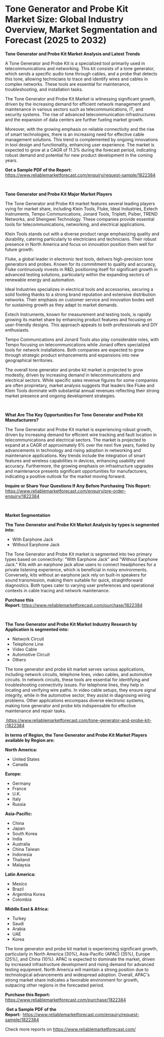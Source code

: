<p><h1>Tone Generator and Probe Kit Market Size: Global Industry Overview, Market Segmentation and Forecast (2025 to 2032)</h1></p><p><strong>Tone Generator and Probe Kit Market Analysis and Latest Trends</strong></p>
<p><p>A Tone Generator and Probe Kit is a specialized tool primarily used in telecommunications and networking. This kit consists of a tone generator, which sends a specific audio tone through cables, and a probe that detects this tone, allowing technicians to trace and identify wires and cables in complex networks. These tools are essential for maintenance, troubleshooting, and installation tasks.</p><p>The Tone Generator and Probe Kit Market is witnessing significant growth, driven by the increasing demand for efficient network management and maintenance in various sectors such as telecommunications, IT, and security systems. The rise of advanced telecommunication infrastructures and the expansion of data centers are further fueling market growth. </p><p>Moreover, with the growing emphasis on reliable connectivity and the rise of smart technologies, there is an increasing need for effective cable management solutions. This trend is complemented by ongoing innovations in tool design and functionality, enhancing user experience. The market is expected to grow at a CAGR of 11.3% during the forecast period, indicating robust demand and potential for new product development in the coming years.</p></p>
<p><strong>Get a Sample PDF of the Report:&nbsp;</strong> <a href="https://www.reliablemarketforecast.com/enquiry/request-sample/1822384?utm_campaign=2011&utm_medium=2&utm_source=Github&utm_content=ia&utm_term=09042025&utm_id=tone-generator-and-probe-kit">https://www.reliablemarketforecast.com/enquiry/request-sample/1822384</a></p>
<p>&nbsp;</p>
<p><strong>Tone Generator and Probe Kit Major Market Players</strong></p>
<p><p>The Tone Generator and Probe Kit market features several leading players vying for market share, including Klein Tools, Fluke, Ideal Industries, Extech Instruments, Tempo Communications, Jonard Tools, Triplett, Psiber, TREND Networks, and Shengwei Technology. These companies provide essential tools for telecommunications, networking, and electrical applications.</p><p>Klein Tools stands out with a diverse product range emphasizing quality and durability, catering particularly to electricians and technicians. Their robust presence in North America and focus on innovation position them well for future growth.</p><p>Fluke, a global leader in electronic test tools, delivers high-precision tone generators and probes. Known for its commitment to quality and accuracy, Fluke continuously invests in R&D, positioning itself for significant growth in advanced testing solutions, particularly within the expanding sectors of renewable energy and automation.</p><p>Ideal Industries specializes in electrical tools and accessories, securing a solid footing thanks to a strong brand reputation and extensive distribution networks. Their emphasis on customer service and innovation bodes well for sustaining growth as they adapt to market demands.</p><p>Extech Instruments, known for measurement and testing tools, is rapidly growing its market share by enhancing product features and focusing on user-friendly designs. This approach appeals to both professionals and DIY enthusiasts.</p><p>Tempo Communications and Jonard Tools also play considerable roles, with Tempo focusing on telecommunications while Jonard offers specialized tools for network installations. Both companies are expected to grow through strategic product enhancements and expansions into new geographical territories.</p><p>The overall tone generator and probe kit market is projected to grow modestly, driven by increasing demand in telecommunications and electrical sectors. While specific sales revenue figures for some companies are often proprietary, market analysis suggests that leaders like Fluke and Klein Tools dominate with substantial annual revenues reflecting their strong market presence and ongoing development strategies.</p></p>
<p>&nbsp;</p>
<p><strong>What Are The Key Opportunities For Tone Generator and Probe Kit Manufacturers?</strong></p>
<p><p>The Tone Generator and Probe Kit market is experiencing robust growth, driven by increasing demand for efficient wire tracking and fault location in telecommunications and electrical sectors. The market is projected to expand at a CAGR of approximately 6% over the next five years, fueled by advancements in technology and rising adoption in networking and maintenance applications. Key trends include the integration of smart features and wireless capabilities in devices, enhancing usability and accuracy. Furthermore, the growing emphasis on infrastructure upgrades and maintenance presents significant opportunities for manufacturers, indicating a positive outlook for the market moving forward.</p></p>
<p><strong>Inquire or Share Your Questions If Any Before Purchasing This Report:</strong> <a href="https://www.reliablemarketforecast.com/enquiry/pre-order-enquiry/1822384?utm_campaign=2011&utm_medium=2&utm_source=Github&utm_content=ia&utm_term=09042025&utm_id=tone-generator-and-probe-kit">https://www.reliablemarketforecast.com/enquiry/pre-order-enquiry/1822384</a></p>
<p>&nbsp;</p>
<p><strong>Market Segmentation</strong></p>
<p><strong>The Tone Generator and Probe Kit Market Analysis by types is segmented into:</strong></p>
<p><ul><li>With Earphone Jack</li><li>Without Earphone Jack</li></ul></p>
<p><p>The Tone Generator and Probe Kit market is segmented into two primary types based on connectivity: "With Earphone Jack" and "Without Earphone Jack." Kits with an earphone jack allow users to connect headphones for a private listening experience, which is beneficial in noisy environments. Conversely, kits without an earphone jack rely on built-in speakers for sound transmission, making them suitable for quick, straightforward diagnostics. Both types cater to varying user preferences and operational contexts in cable tracing and network maintenance.</p></p>
<p><strong>Purchase this Report:&nbsp;</strong><a href="https://www.reliablemarketforecast.com/purchase/1822384?utm_campaign=2011&utm_medium=2&utm_source=Github&utm_content=ia&utm_term=09042025&utm_id=tone-generator-and-probe-kit">https://www.reliablemarketforecast.com/purchase/1822384</a></p>
<p>&nbsp;</p>
<p><strong>The Tone Generator and Probe Kit Market Industry Research by Application is segmented into:</strong></p>
<p><ul><li>Network Circuit</li><li>Telephone Line</li><li>Video Cable</li><li>Automotive Circuit</li><li>Others</li></ul></p>
<p><p>The tone generator and probe kit market serves various applications, including network circuits, telephone lines, video cables, and automotive circuits. In network circuits, these tools are essential for identifying and troubleshooting connectivity issues. For telephone lines, they help in locating and verifying wire paths. In video cable setups, they ensure signal integrity, while in the automotive sector, they assist in diagnosing wiring problems. Other applications encompass diverse electronic systems, making tone generator and probe kits indispensable for effective maintenance and repair tasks.</p></p>
<p><a href="https://www.reliablemarketforecast.com/tone-generator-and-probe-kit-r1822384?utm_campaign=2011&utm_medium=2&utm_source=Github&utm_content=ia&utm_term=09042025&utm_id=tone-generator-and-probe-kit">&nbsp;https://www.reliablemarketforecast.com/tone-generator-and-probe-kit-r1822384</a></p>
<p><strong>In terms of Region, the Tone Generator and Probe Kit Market Players available by Region are:</strong></p>
<p>
    <p> <strong> North America: </strong>
        <ul>
            <li>United States</li>
            <li>Canada</li>
        </ul>
        </p> 
    <p> <strong> Europe: </strong>
        <ul>
            <li>Germany</li>
            <li>France</li>
            <li>U.K.</li>
            <li>Italy</li>
            <li>Russia</li>
        </ul>
        </p> 
    <p> <strong> Asia-Pacific: </strong>
        <ul>
            <li>China</li>
            <li>Japan</li>
            <li>South Korea</li>
            <li>India</li>
            <li>Australia</li>
            <li>China Taiwan</li>
            <li>Indonesia</li>
            <li>Thailand</li>
            <li>Malaysia</li>
        </ul>
        </p> 
    <p> <strong> Latin America: </strong>
        <ul>
            <li>Mexico</li>
            <li>Brazil</li>
            <li>Argentina Korea</li>
            <li>Colombia</li>
        </ul>
        </p> 
    <p> <strong> Middle East & Africa: </strong>
        <ul>
            <li>Turkey</li>
            <li>Saudi</li>
            <li>Arabia</li>
            <li>UAE</li>
            <li>Korea</li>
        </ul>
    </p>
    </p>
<p><p>The tone generator and probe kit market is experiencing significant growth, particularly in North America (30%), Asia-Pacific (APAC) (35%), Europe (25%), and China (10%). APAC is expected to dominate the market, driven by increased infrastructure development and rising demand for advanced testing equipment. North America will maintain a strong position due to technological advancements and widespread adoption. Overall, APAC's strong market share indicates a favorable environment for growth, outpacing other regions in the forecasted period.</p></p>
<p><strong>Purchase this Report: </strong><a href="https://www.reliablemarketforecast.com/purchase/1822384?utm_campaign=2011&utm_medium=2&utm_source=Github&utm_content=ia&utm_term=09042025&utm_id=tone-generator-and-probe-kit">https://www.reliablemarketforecast.com/purchase/1822384</a></p>
<p>&nbsp;<strong>Get a Sample PDF of the Report:&nbsp;&nbsp;</strong><a href="https://www.reliablemarketforecast.com/enquiry/request-sample/1822384?utm_campaign=2011&utm_medium=2&utm_source=Github&utm_content=ia&utm_term=09042025&utm_id=tone-generator-and-probe-kit">https://www.reliablemarketforecast.com/enquiry/request-sample/1822384</a></p>
<p><strong></strong></p>
<p>Check more reports on <a href="https://www.reliablemarketforecast.com/?utm_campaign=2011&utm_medium=2&utm_source=Github&utm_content=ia&utm_term=09042025&utm_id=tone-generator-and-probe-kit">https://www.reliablemarketforecast.com/</a></p>